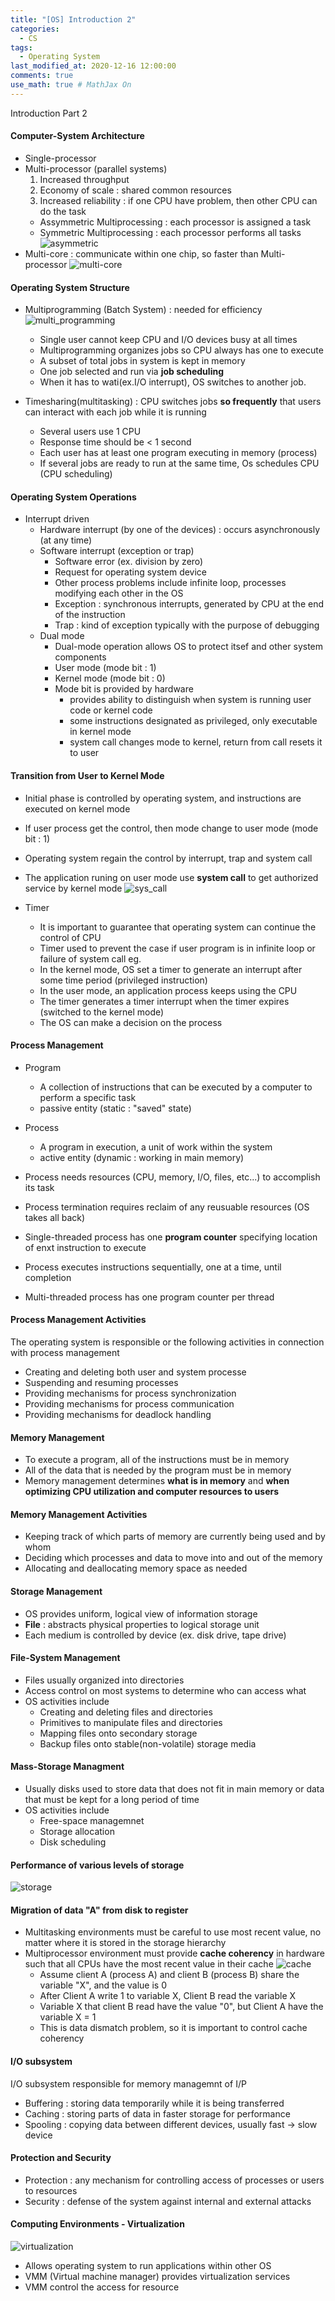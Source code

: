 ```yaml
---
title: "[OS] Introduction 2"
categories: 
  - CS
tags:
  - Operating System
last_modified_at: 2020-12-16 12:00:00
comments: true
use_math: true # MathJax On
---
```


Introduction Part 2

#### Computer-System Architecture

- Single-processor
- Multi-processor (parallel systems)
  1. Increased throughput
  2. Economy of scale : shared common resources
  3. Increased reliability : if one CPU have problem, then other CPU can do the task
  - Assymmetric Multiprocessing : each processor is assigned a task
  - Symmetric Multiprocessing : each processor performs all tasks
![asymmetric](https://user-images.githubusercontent.com/62474292/102368273-03a01d00-3ffe-11eb-88ec-a027d59619a6.png)
- Multi-core : communicate within one chip, so faster than Multi-processor
![multi-core](https://user-images.githubusercontent.com/62474292/102368553-51b52080-3ffe-11eb-8b81-c5ab8a8a7115.JPG)

#### Operating System Structure
- Multiprogramming (Batch System) : needed for efficiency
  ![multi_programming](https://user-images.githubusercontent.com/62474292/102519316-abd4e500-40d5-11eb-9bf9-025326718a93.JPG)
  - Single user cannot keep CPU and I/O devices busy at all times
  - Multiprogramming organizes jobs so CPU always has one to execute
  - A subset of total jobs in system is kept in memory
  - One job selected and run via **job scheduling**
  - When it has to wati(ex.I/O interrupt), OS switches to another job.

- Timesharing(multitasking) : CPU switches jobs **so frequently** that users can interact with each job while it is running
  - Several users use 1 CPU
  - Response time should be < 1 second
  - Each user has at least one program executing in memory (process)
  - If several jobs are ready to run at the same time, Os schedules CPU (CPU scheduling)
  
#### Operating System Operations
- Interrupt driven
  - Hardware interrupt (by one of the devices) : occurs asynchronously (at any time)
  - Software interrupt (exception or trap)
    - Software error (ex. division by zero)
    - Request for operating system device
    - Other process problems include infinite loop, processes modifying each other in the OS
    - Exception : synchronous interrupts, generated by CPU at the end of the instruction
    - Trap : kind of exception typically with the purpose of debugging
  - Dual mode
    - Dual-mode operation allows OS to protect itsef and other system components
    - User mode (mode bit : 1)
    - Kernel mode (mode bit : 0)
    - Mode bit is provided by hardware
      - provides ability to distinguish when system is running user code or kernel code
      - some instructions designated as privileged, only executable in kernel mode
      - system call changes mode to kernel, return from call resets it to user
      
#### Transition from User to Kernel Mode
- Initial phase is controlled by operating system, and instructions are executed on kernel mode
- If user process get the control, then mode change to user mode (mode bit : 1)
- Operating system regain the control by interrupt, trap and system call
- The application runing on user mode use **system call** to get authorized service by kernel mode
![sys_call](https://user-images.githubusercontent.com/62474292/102439710-1b10f180-4062-11eb-8cd2-d872ee152ef9.JPG)

- Timer
  - It is important to guarantee that operating system can continue the control of CPU
  - Timer used to prevent the case if user program is in infinite loop or failure of system call
  eg.
  - In the kernel mode, OS set a timer to generate an interrupt after some time period (privileged instruction)
  - In the user mode, an application process keeps using the CPU
  - The timer generates a timer interrupt when the timer expires (switched to the kernel mode)
  - The OS can make a decision on the process
  
#### Process Management
- Program
  - A collection of instructions that can be executed by a computer to perform a specific task
  - passive entity (static : "saved" state)
- Process
  - A program in execution, a unit of work within the system
  - active entity (dynamic : working in main memory)

- Process needs resources (CPU, memory, I/O, files, etc...) to accomplish its task
- Process termination requires reclaim of any reusuable resources (OS takes all back)
- Single-threaded process has one **program counter** specifying location of enxt instruction to execute
- Process executes instructions sequentially, one at a time, until completion
- Multi-threaded process has one program counter per thread

#### Process Management Activities

The operating system is responsible or the following activities in connection with process management
- Creating and deleting both user and system processe
- Suspending and resuming processes
- Providing mechanisms for process synchronization
- Providing mechanisms for process communication
- Providing mechanisms for deadlock handling

#### Memory Management
- To execute a program, all of the instructions must be in memory
- All of the data that is needed by the program must be in memory
- Memory management determines **what is in memory** and **when optimizing CPU utilization and computer resources to users**

#### Memory Management Activities
- Keeping track of which parts of memory are currently being used and by whom
- Deciding which processes and data to move into and out of the memory
- Allocating and deallocating memory space as needed

#### Storage Management
- OS provides uniform, logical view of information storage
- **File** : abstracts physical properties to logical storage unit
- Each medium is controlled by device (ex. disk drive, tape drive)

#### File-System Management
- Files usually organized into directories
- Access control on most systems to determine who can access what
- OS activities include
  - Creating and deleting files and directories
  - Primitives to manipulate files and directories
  - Mapping files onto secondary storage
  - Backup files onto stable(non-volatile) storage media

#### Mass-Storage Managment
- Usually disks used to store data that does not fit in main memory or data that must be kept for a long period of time
- OS activities include
  - Free-space managemnet
  - Storage allocation
  - Disk scheduling

#### Performance of various levels of storage
![storage](https://user-images.githubusercontent.com/62474292/102450274-5e2a8f00-4079-11eb-9598-8d69d3ae60f9.JPG)

#### Migration of data "A" from disk to register
- Multitasking environments must be careful to use most recent value, no matter where it is stored in the storage hierarchy
- Multiprocessor environment must provide **cache coherency** in hardware such that all CPUs have the most recent value in their cache
![cache](https://user-images.githubusercontent.com/62474292/102520918-9791e780-40d7-11eb-8bbf-2dc026db53c7.JPG)
  - Assume client A (process A) and client B (process B) share the variable "X", and the value is 0
  - After Client A write 1 to variable X, Client B read the variable X
  - Variable X that client B read have the value "0", but Client A have the variable X = 1
  - This is data dismatch problem, so it is important to control cache coherency

#### I/O subsystem

I/O subsystem responsible for memory managemnt of I/P
- Buffering : storing data temporarily while it is being transferred
- Caching : storing parts of data in faster storage for performance
- Spooling : copying data between different devices, usually fast -> slow device

#### Protection and Security
- Protection : any mechanism for controlling access of processes or users to resources
- Security : defense of the system against internal and external attacks

#### Computing Environments - Virtualization
![virtualization](https://user-images.githubusercontent.com/62474292/102522570-c27d3b00-40d9-11eb-9c5a-572d0d29001d.JPG)
- Allows operating system to run applications within other OS
- VMM (Virtual machine manager) provides virtualization services
- VMM control the access for resource
